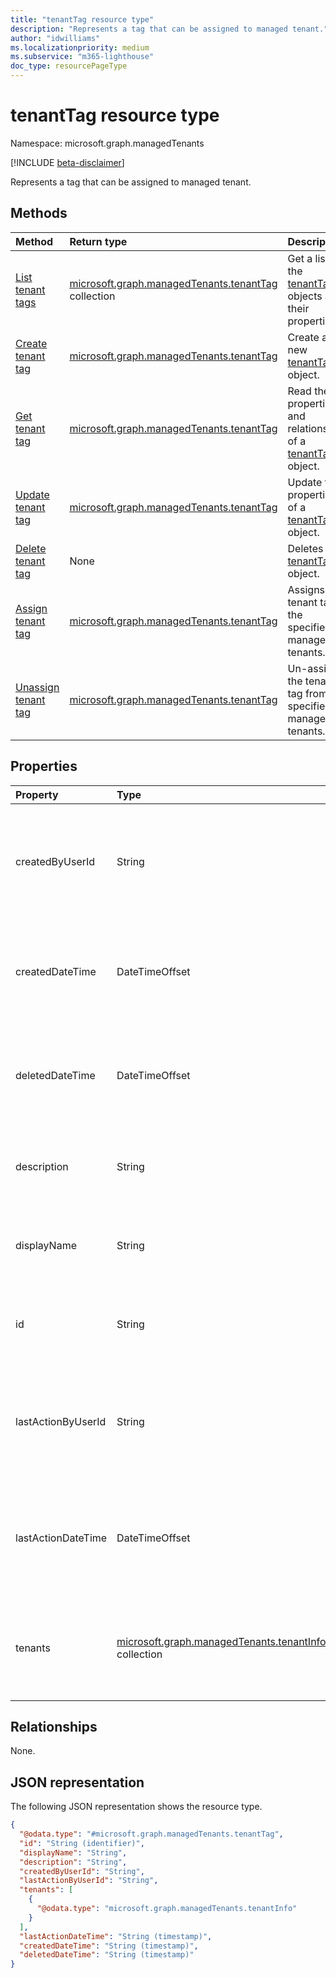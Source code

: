 ```yaml
---
title: "tenantTag resource type"
description: "Represents a tag that can be assigned to managed tenant."
author: "idwilliams"
ms.localizationpriority: medium
ms.subservice: "m365-lighthouse"
doc_type: resourcePageType
---
```


# tenantTag resource type

Namespace: microsoft.graph.managedTenants

[!INCLUDE [beta-disclaimer](../../includes/beta-disclaimer.md)]

Represents a tag that can be assigned to managed tenant.

## Methods
|Method|Return type|Description|
|:---|:---|:---|
|[List tenant tags](../api/managedtenants-managedtenant-list-tenanttags.md)|[microsoft.graph.managedTenants.tenantTag](../resources/managedtenants-tenanttag.md) collection|Get a list of the [tenantTag](../resources/managedtenants-tenanttag.md) objects and their properties.|
|[Create tenant tag](../api/managedtenants-managedtenant-post-tenanttags.md)|[microsoft.graph.managedTenants.tenantTag](../resources/managedtenants-tenanttag.md)|Create a new [tenantTag](../resources/managedtenants-tenanttag.md) object.|
|[Get tenant tag](../api/managedtenants-tenanttag-get.md)|[microsoft.graph.managedTenants.tenantTag](../resources/managedtenants-tenanttag.md)|Read the properties and relationships of a [tenantTag](../resources/managedtenants-tenanttag.md) object.|
|[Update tenant tag](../api/managedtenants-tenanttag-update.md)|[microsoft.graph.managedTenants.tenantTag](../resources/managedtenants-tenanttag.md)|Update the properties of a [tenantTag](../resources/managedtenants-tenanttag.md) object.|
|[Delete tenant tag](../api/managedtenants-tenanttag-delete.md)|None|Deletes a [tenantTag](../resources/managedtenants-tenanttag.md) object.|
|[Assign tenant tag](../api/managedtenants-tenanttag-assigntag.md)|[microsoft.graph.managedTenants.tenantTag](../resources/managedtenants-tenanttag.md)|Assigns the tenant tag to the specified managed tenants.|
|[Unassign tenant tag](../api/managedtenants-tenanttag-unassigntag.md)|[microsoft.graph.managedTenants.tenantTag](../resources/managedtenants-tenanttag.md)|Un-assigns the tenant tag from the specified managed tenants.|

## Properties
|Property|Type|Description|
|:---|:---|:---|
|createdByUserId|String|The identifier for the account that created the tenant tag. Required. Read-only.|
|createdDateTime|DateTimeOffset|The date and time when the tenant tag was created. Required. Read-only.|
|deletedDateTime|DateTimeOffset|The date and time when the tenant tag was deleted. Required. Read-only.|
|description|String|The description for the tenant tag. Optional. Read-only.|
|displayName|String|The display name for the tenant tag. Required. Read-only.|
|id|String|The unique identifier for the tenant tag. Required. Read-only.|
|lastActionByUserId|String|The identifier for the account that lasted on the tenant tag. Optional. Read-only.|
|lastActionDateTime|DateTimeOffset|The date and time the last action was performed against the tenant tag. Optional. Read-only.|
|tenants|[microsoft.graph.managedTenants.tenantInfo](../resources/managedtenants-tenantinfo.md) collection|The collection of managed tenants associated with the tenant tag. Optional.|

## Relationships
None.

## JSON representation
The following JSON representation shows the resource type.
<!-- {
  "blockType": "resource",
  "keyProperty": "id",
  "@odata.type": "microsoft.graph.managedTenants.tenantTag",
  "baseType": "microsoft.graph.entity",
  "openType": true
}
-->
``` json
{
  "@odata.type": "#microsoft.graph.managedTenants.tenantTag",
  "id": "String (identifier)",
  "displayName": "String",
  "description": "String",
  "createdByUserId": "String",
  "lastActionByUserId": "String",
  "tenants": [
    {
      "@odata.type": "microsoft.graph.managedTenants.tenantInfo"
    }
  ],
  "lastActionDateTime": "String (timestamp)",
  "createdDateTime": "String (timestamp)",
  "deletedDateTime": "String (timestamp)"
}
```
